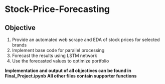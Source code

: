 # Stock-Price-Forecasting

## Objective
1. Provide an automated web scrape and EDA of stock prices for selected brands
2. Implement base code for parallel processing
3. Forecast the results using LSTM network
4. Use the forecasted values to optimize portfolio


__Implementation and output of all objectives can be found in Final_Project.ipynb__
__All other files contain supporter functions__
